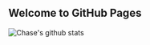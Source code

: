## Welcome to GitHub Pages
![Chase's github stats](https://github-readme-stats.vercel.app/api?username=chase&show_icons=true&theme=synthwave)
